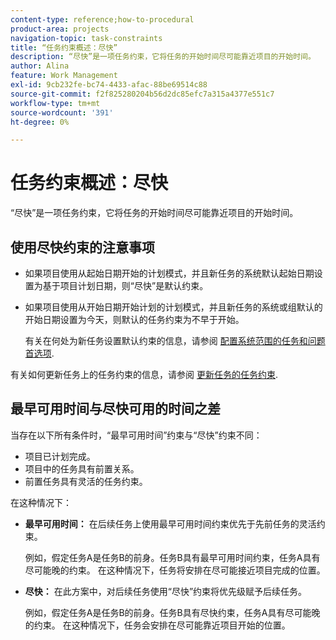 ```yaml
---
content-type: reference;how-to-procedural
product-area: projects
navigation-topic: task-constraints
title: “任务约束概述：尽快”
description: “尽快”是一项任务约束，它将任务的开始时间尽可能靠近项目的开始时间。
author: Alina
feature: Work Management
exl-id: 9cb232fe-bc74-4433-afac-88be69514c88
source-git-commit: f2f825280204b56d2dc85efc7a315a4377e551c7
workflow-type: tm+mt
source-wordcount: '391'
ht-degree: 0%

---
```


# 任务约束概述：尽快

“尽快”是一项任务约束，它将任务的开始时间尽可能靠近项目的开始时间。

## 使用尽快约束的注意事项

* 如果项目使用从起始日期开始的计划模式，并且新任务的系统默认起始日期设置为基于项目计划日期，则“尽快”是默认约束。

* 如果项目使用从开始日期开始计划的计划模式，并且新任务的系统或组默认的开始日期设置为今天，则默认的任务约束为不早于开始。

   有关在何处为新任务设置默认约束的信息，请参阅 [配置系统范围的任务和问题首选项](../../../administration-and-setup/set-up-workfront/configure-system-defaults/set-task-issue-preferences.md).

有关如何更新任务上的任务约束的信息，请参阅 [更新任务的任务约束](../../../manage-work/tasks/task-constraints/update-task-constraint-of-task.md).

<!--
<div data-mc-conditions="QuicksilverOrClassic.Draft mode">
<p>(NOTE: replaced with new article linked above) </p>
<p>To update the Task Constraint to As Soon As Possible: </p>
<ol>
<li value="1">Go to a task whose Task Constraint you want to update.</li>
<li value="2"> <p data-mc-conditions="QuicksilverOrClassic.Quicksilver">Click the <strong>More</strong> icon <img src="assets/qs-more-icon-on-an-object.png"> next to the task name, then click <strong>Edit</strong>.</p> </li>
<li value="3"> <p>In the <strong>Overview</strong> section, expand the <strong>Task Constraint</strong> drop-down menu.</p> </li>
<li value="4"> <p>Select <strong>As Soon As Possible</strong>.</p> </li>
<li value="5">Click <strong>Save Changes</strong>. </li>
</ol>
</div>
-->

## 最早可用时间与尽快可用的时间之差

<!--
<p data-mc-conditions="QuicksilverOrClassic.Draft mode">(NOTE: [! This section is duplicated in "Earliest Available Time"])&nbsp;</p>
-->

当存在以下所有条件时，“最早可用时间”约束与“尽快”约束不同：

* 项目已计划完成。
* 项目中的任务具有前置关系。
* 前置任务具有灵活的任务约束。

在这种情况下：

* **最早可用时间：** 在后续任务上使用最早可用时间约束优先于先前任务的灵活约束。

   例如，假定任务A是任务B的前身。任务B具有最早可用时间约束，任务A具有尽可能晚的约束。 在这种情况下，任务将安排在尽可能接近项目完成的位置。

* **尽快：** 在此方案中，对后续任务使用“尽快”约束将优先级赋予后续任务。

   例如，假定任务A是任务B的前身。任务B具有尽快约束，任务A具有尽可能晚的约束。 在这种情况下，任务会安排在尽可能靠近项目开始的位置。
